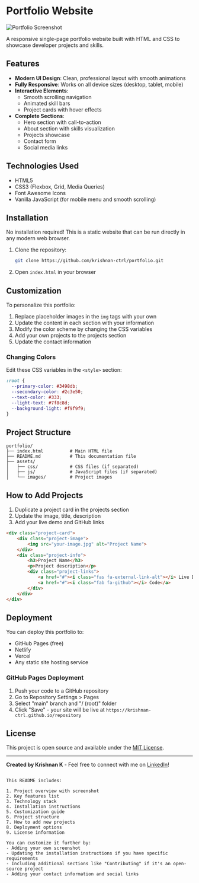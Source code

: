 # Portfolio Website

![Portfolio Screenshot](https://images.unsplash.com/photo-1571171637578-41bc2dd41cd2?ixlib=rb-1.2.1&auto=format&fit=crop&w=1200&q=80)

A responsive single-page portfolio website built with HTML and CSS to showcase developer projects and skills.

## Features

- **Modern UI Design**: Clean, professional layout with smooth animations
- **Fully Responsive**: Works on all device sizes (desktop, tablet, mobile)
- **Interactive Elements**: 
  - Smooth scrolling navigation
  - Animated skill bars
  - Project cards with hover effects
- **Complete Sections**:
  - Hero section with call-to-action
  - About section with skills visualization
  - Projects showcase
  - Contact form
  - Social media links

## Technologies Used

- HTML5
- CSS3 (Flexbox, Grid, Media Queries)
- Font Awesome Icons
- Vanilla JavaScript (for mobile menu and smooth scrolling)

## Installation

No installation required! This is a static website that can be run directly in any modern web browser.

1. Clone the repository:
   ```bash
   git clone https://github.com/krishnan-ctrl/portfolio.git
   ```
2. Open `index.html` in your browser

## Customization

To personalize this portfolio:

1. Replace placeholder images in the `img` tags with your own
2. Update the content in each section with your information
3. Modify the color scheme by changing the CSS variables
4. Add your own projects to the projects section
5. Update the contact information

### Changing Colors

Edit these CSS variables in the `<style>` section:
```css
:root {
  --primary-color: #3498db;
  --secondary-color: #2c3e50;
  --text-color: #333;
  --light-text: #7f8c8d;
  --background-light: #f9f9f9;
}
```

## Project Structure

```
portfolio/
├── index.html          # Main HTML file
├── README.md           # This documentation file
├── assets/
│   ├── css/            # CSS files (if separated)
│   ├── js/             # JavaScript files (if separated)
│   └── images/         # Project images
```

## How to Add Projects

1. Duplicate a project card in the projects section
2. Update the image, title, description
3. Add your live demo and GitHub links

```html
<div class="project-card">
    <div class="project-image">
        <img src="your-image.jpg" alt="Project Name">
    </div>
    <div class="project-info">
        <h3>Project Name</h3>
        <p>Project description</p>
        <div class="project-links">
            <a href="#"><i class="fas fa-external-link-alt"></i> Live Demo</a>
            <a href="#"><i class="fab fa-github"></i> Code</a>
        </div>
    </div>
</div>
```

## Deployment

You can deploy this portfolio to:
- GitHub Pages (free)
- Netlify
- Vercel
- Any static site hosting service

### GitHub Pages Deployment

1. Push your code to a GitHub repository
2. Go to Repository Settings > Pages
3. Select "main" branch and "/ (root)" folder
4. Click "Save" - your site will be live at `https://krishnan-ctrl.github.io/repository`

## License

This project is open source and available under the [MIT License](LICENSE).

---

**Created by Krishnan K** - Feel free to connect with me on [LinkedIn](https://linkedin.com/in/krishnank)!
```

This README includes:

1. Project overview with screenshot
2. Key features list
3. Technology stack
4. Installation instructions
5. Customization guide
6. Project structure
7. How to add new projects
8. Deployment options
9. License information

You can customize it further by:
- Adding your own screenshot
- Updating the installation instructions if you have specific requirements
- Including additional sections like "Contributing" if it's an open-source project
- Adding your contact information and social links
